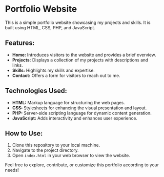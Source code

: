 # Portfolio Website

This is a simple portfolio website showcasing my projects and skills. It is built using HTML, CSS, PHP, and JavaScript.

## Features:

- **Home:** Introduces visitors to the website and provides a brief overview.
- **Projects:** Displays a collection of my projects with descriptions and links.
- **Skills:** Highlights my skills and expertise.
- **Contact:** Offers a form for visitors to reach out to me.

## Technologies Used:

- **HTML:** Markup language for structuring the web pages.
- **CSS:** Stylesheets for enhancing the visual presentation and layout.
- **PHP:** Server-side scripting language for dynamic content generation.
- **JavaScript:** Adds interactivity and enhances user experience.

## How to Use:

1. Clone this repository to your local machine.
2. Navigate to the project directory.
3. Open `index.html` in your web browser to view the website.

Feel free to explore, contribute, or customize this portfolio according to your needs!
